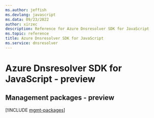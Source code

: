 ```yaml
---
ms.author: jeffish
ms.devlang: javascript
ms.data: 09/23/2022
author: xirzec
description: Reference for Azure Dnsresolver SDK for JavaScript
ms.topic: reference
title: Azure Dnsresolver SDK for JavaScript
ms.service: dnsresolver
---
```

# Azure Dnsresolver SDK for JavaScript - preview

## Management packages - preview
[!INCLUDE [mgmt-packages](dnsresolver-mgmt-index.md)]